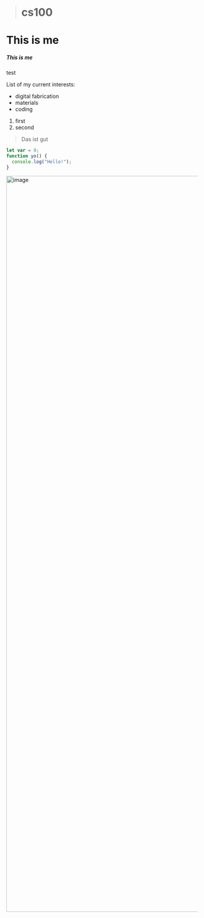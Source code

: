 ># cs100
# This is me
##### This is me
test

List of my current interests:
* digital fabrication
* materials
* coding

1. first
2. second

> Das ist gut

```javascript
let var = 0;
function yo() {
  console.log("Hello!");
}
```
<img width="1296" height="1936" alt="image" src="https://github.com/user-attachments/assets/91127903-6ed5-4c6a-9102-78c7268de704" />


